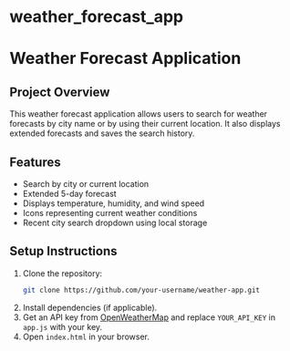 # weather_forecast_app

# Weather Forecast Application

## Project Overview
This weather forecast application allows users to search for weather forecasts by city name or by using their current location. It also displays extended forecasts and saves the search history.

## Features
- Search by city or current location
- Extended 5-day forecast
- Displays temperature, humidity, and wind speed
- Icons representing current weather conditions
- Recent city search dropdown using local storage

## Setup Instructions
1. Clone the repository:
    ```bash
    git clone https://github.com/your-username/weather-app.git
    ```
2. Install dependencies (if applicable).
3. Get an API key from [OpenWeatherMap](https://openweathermap.org/) and replace `YOUR_API_KEY` in `app.js` with your key.
4. Open `index.html` in your browser.
